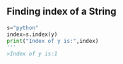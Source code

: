 ## Finding index of a String
```python
s="python"
index=s.index(y)
print("Index of y is:",index)
'''
>Index of y is:1

